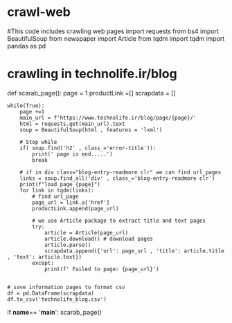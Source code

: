 # crawl-web
#This code includes crawling web pages
import requests
from bs4 import BeautifulSoup
from newspaper import Article
from tqdm import tqdm
import pandas as pd

# crawling in technolife.ir/blog 
def scarab_page():
    page = 1
    productLink =[]
    scrapdata = []

    while(True):      
        page +=1
        main_url = f'https://www.technolife.ir/blog/page/{page}/'
        html = requests.get(main_url).text
        soup = BeautifulSoup(html , features = 'lxml')

        # Stop while
        if( soup.find('h2' , class_='error-title')):
            print(' page is end.....')
            break

        # if in div class="blog-entry-readmore clr" we can find url_pages
        links = soup.find_all('div' , class_='blog-entry-readmore clr')
        print(f"load page {page}")
        for link in tqdm(links):
            # find url_page
            page_url = link.a['href']
            productLink.append(page_url)

            # we use Article package to extract title and text pages
            try:
                article = Article(page_url)
                article.download() # download pages
                article.parse()
                scrapdata.append({'url': page_url , 'title': article.title , 'text': article.text})
            except:
                print(f' Failed to page: {page_url}')    
    
        
    # save information pages to format csv
    df = pd.DataFrame(scrapdata)
    df.to_csv('technolife_blog.csv')
    

if __name__== '__main__':
    scarab_page() 
